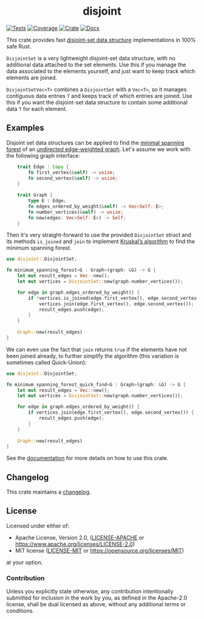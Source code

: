 <h1 align="center">disjoint</h1>

[![Tests](https://github.com/jogru0/disjoint/actions/workflows/tests.yml/badge.svg?branch=master)](https://github.com/jogru0/disjoint/actions/workflows/tests.yml?query=branch:master)
[![Coverage](https://codecov.io/gh/jogru0/disjoint/branch/master/graph/badge.svg?token=D910NJAG7K)](https://app.codecov.io/gh/jogru0/disjoint/tree/master)
[![Crate](https://img.shields.io/crates/v/disjoint.svg?color=blue&logo=rust)](https://crates.io/crates/disjoint)
[![Docs](https://docs.rs/disjoint/badge.svg)](https://docs.rs/disjoint/latest/disjoint)



This crate provides fast [disjoint-set data structure] implementations in 100% safe Rust.

`DisjointSet` is a very lightweight disjoint-set data structure, with no additional data attached to the set elements. Use this if you manage the data associated to the elements yourself, and just want to keep track which elements are joined.

`DisjointSetVec<T>` combines a `DisjointSet` with a `Vec<T>`, so it manages contiguous data entries `T` and keeps track of which entries are joined. Use this if you want the disjoint-set data structure to contain some additional data `T` for each element.

## Examples

Disjoint set data structures can be applied to find the [minimal spanning forest] of an [undirected edge-weighted graph]. Let's assume we work with the following graph interface:

```rust
    trait Edge : Copy {
        fn first_vertex(&self) -> usize;
        fn second_vertex(&self) -> usize;
    }
    
    trait Graph {
        type E : Edge;
        fn edges_ordered_by_weight(&self) -> Vec<Self::E>;
        fn number_vertices(&self) -> usize;
        fn new(edges: Vec<Self::E>) -> Self;
    }
```

Then it's very straight-forward to use the provided `DisjointSet` struct and its methods `is_joined` and `join` to implement [Kruskal’s algorithm] to find the minimum spanning forest.

```rust
use disjoint::DisjointSet;

fn minimum_spanning_forest<G : Graph>(graph: &G) -> G {
    let mut result_edges = Vec::new();
    let mut vertices = DisjointSet::new(graph.number_vertices());

    for edge in graph.edges_ordered_by_weight() {
        if !vertices.is_joined(edge.first_vertex(), edge.second_vertex()) {
            vertices.join(edge.first_vertex(), edge.second_vertex());
            result_edges.push(edge);
        }
    }
    
    Graph::new(result_edges)
}
```

We can even use the fact that `join` returns `true` if the elements have not been joined already, to further simplify the algorithm (this variation is sometimes called Quick-Union):
  
```rust
use disjoint::DisjointSet;

fn minimum_spanning_forest_quick_find<G : Graph>(graph: &G) -> G {
    let mut result_edges = Vec::new();
    let mut vertices = DisjointSet::new(graph.number_vertices());

    for edge in graph.edges_ordered_by_weight() {
        if vertices.join(edge.first_vertex(), edge.second_vertex()) {
            result_edges.push(edge);
        }
    }
    
    Graph::new(result_edges)
}
```

See the [documentation] for more details on how to use this crate.

[disjoint-set data structure]: https://en.wikipedia.org/wiki/Disjoint-set_data_structure
[undirected edge-weighted graph]: https://en.wikipedia.org/wiki/Graph_(discrete_mathematics)#Weighted_graph
[minimal spanning forest]: https://en.wikipedia.org/wiki/Minimum_spanning_tree
[Kruskal’s algorithm]: https://en.wikipedia.org/wiki/Kruskal%27s_algorithm
[documentation]: https://docs.rs/disjoint/latest/disjoint/

 ## Changelog

 This crate maintains a [changelog].
 
 [changelog]: https://github.com/jogru0/disjoint/blob/master/CHANGELOG.md

## License

Licensed under either of:

 * Apache License, Version 2.0, ([LICENSE-APACHE](LICENSE-APACHE) or <https://www.apache.org/licenses/LICENSE-2.0>)
 * MIT license ([LICENSE-MIT](LICENSE-MIT) or <https://opensource.org/licenses/MIT>)

at your option.

### Contribution

Unless you explicitly state otherwise, any contribution intentionally submitted
for inclusion in the work by you, as defined in the Apache-2.0 license, shall be dual licensed as above, without any
additional terms or conditions.